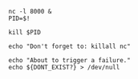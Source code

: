 <!-- @bad @good @sleep -->
```
nc -l 8000 &
PID=$!
```

<!-- @good -->
```
kill $PID
```

<!-- @bad -->
```
echo "Don't forget to: killall nc"
```

<!-- @bad @good -->
```
echo "About to trigger a failure."
echo ${DONT_EXIST?} > /dev/null
```

